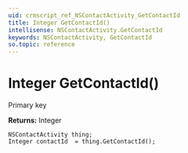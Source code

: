 ```yaml
---
uid: crmscript_ref_NSContactActivity_GetContactId
title: Integer GetContactId()
intellisense: NSContactActivity.GetContactId
keywords: NSContactActivity, GetContactId
so.topic: reference
---
```


# Integer GetContactId()

Primary key

**Returns:** Integer

```crmscript
NSContactActivity thing;
Integer contactId  = thing.GetContactId();
```

